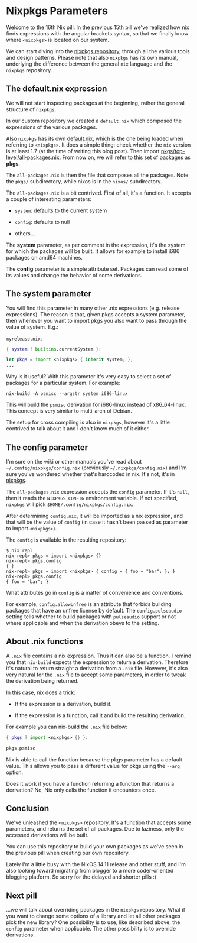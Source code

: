# Nixpkgs Parameters

Welcome to the 16th Nix pill. In the previous [15th](15-nix-search-paths.md) pill we've realized how nix finds expressions with the angular brackets syntax, so that we finally know where `<nixpkgs>` is located on our system.

We can start diving into the [nixpkgs repository](https://github.com/NixOS/nixpkgs), through all the various tools and design patterns. Please note that also `nixpkgs` has its own manual, underlying the difference between the general `nix` language and the `nixpkgs` repository.

## The default.nix expression

We will not start inspecting packages at the beginning, rather the general structure of `nixpkgs`.

In our custom repository we created a `default.nix` which composed the expressions of the various packages.

Also `nixpkgs` has its own [default.nix](https://github.com/NixOS/nixpkgs/blob/master/default.nix), which is the one being loaded when referring to `<nixpkgs>`. It does a simple thing: check whether the `nix` version is at least 1.7 (at the time of writing this blog post). Then import [pkgs/top-level/all-packages.nix](https://github.com/NixOS/nixpkgs/blob/master/pkgs/top-level/all-packages.nix). From now on, we will refer to this set of packages as **pkgs**.

The `all-packages.nix` is then the file that composes all the packages. Note the `pkgs/` subdirectory, while nixos is in the `nixos/` subdirectory.

The `all-packages.nix` is a bit contrived. First of all, it's a function. It accepts a couple of interesting parameters:

- `system`: defaults to the current system

- `config`: defaults to null

- others...

The **system** parameter, as per comment in the expression, it's the system for which the packages will be built. It allows for example to install i686 packages on amd64 machines.

The **config** parameter is a simple attribute set. Packages can read some of its values and change the behavior of some derivations.

## The system parameter

You will find this parameter in many other .nix expressions (e.g. release expressions). The reason is that, given pkgs accepts a system parameter, then whenever you want to import pkgs you also want to pass through the value of system. E.g.:

`myrelease.nix`:

```nix
{ system ? builtins.currentSystem }:

let pkgs = import <nixpkgs> { inherit system; };
...
```

Why is it useful? With this parameter it's very easy to select a set of packages for a particular system. For example:

```console
nix-build -A psmisc --argstr system i686-linux
```

This will build the `psmisc` derivation for i686-linux instead of x86_64-linux. This concept is very similar to multi-arch of Debian.

The setup for cross compiling is also in `nixpkgs`, however it's a little contrived to talk about it and I don't know much of it either.

## The config parameter

I'm sure on the wiki or other manuals you've read about `~/.config/nixpkgs/config.nix` (previously `~/.nixpkgs/config.nix`) and I'm sure you've wondered whether that's hardcoded in nix. It's not, it's in [nixpkgs](https://github.com/NixOS/nixpkgs/blob/32c523914fdb8bf9cc7912b1eba023a8daaae2e8/pkgs/top-level/impure.nix#L28).

The `all-packages.nix` expression accepts the `config` parameter. If it's `null`, then it reads the `NIXPKGS_CONFIG` environment variable. If not specified, `nixpkgs` will pick `$HOME/.config/nixpkgs/config.nix`.

After determining `config.nix`, it will be imported as a nix expression, and that will be the value of `config` (in case it hasn't been passed as parameter to import `<nixpkgs>`).

The `config` is available in the resulting repository:

```console
$ nix repl
nix-repl> pkgs = import <nixpkgs> {}
nix-repl> pkgs.config
{ }
nix-repl> pkgs = import <nixpkgs> { config = { foo = "bar"; }; }
nix-repl> pkgs.config
{ foo = "bar"; }
```

What attributes go in `config` is a matter of convenience and conventions.

For example, `config.allowUnfree` is an attribute that forbids building packages that have an unfree license by default. The `config.pulseaudio` setting tells whether to build packages with `pulseaudio` support or not where applicable and when the derivation obeys to the setting.

## About .nix functions

A `.nix` file contains a nix expression. Thus it can also be a function. I remind you that `nix-build` expects the expression to return a derivation. Therefore it's natural to return straight a derivation from a `.nix` file. However, it's also very natural for the `.nix` file to accept some parameters, in order to tweak the derivation being returned.

In this case, nix does a trick:

- If the expression is a derivation, build it.

- If the expression is a function, call it and build the resulting derivation.

For example you can nix-build the `.nix` file below:

```nix
{ pkgs ? import <nixpkgs> {} }:

pkgs.psmisc
```

Nix is able to call the function because the pkgs parameter has a default value. This allows you to pass a different value for pkgs using the `--arg` option.

Does it work if you have a function returning a function that returns a derivation? No, Nix only calls the function it encounters once.

## Conclusion

We've unleashed the `<nixpkgs>` repository. It's a function that accepts some parameters, and returns the set of all packages. Due to laziness, only the accessed derivations will be built.

You can use this repository to build your own packages as we've seen in the previous pill when creating our own repository.

Lately I'm a little busy with the NixOS 14.11 release and other stuff, and I'm also looking toward migrating from blogger to a more coder-oriented blogging platform. So sorry for the delayed and shorter pills :)

## Next pill

...we will talk about overriding packages in the `nixpkgs` repository. What if you want to change some options of a library and let all other packages pick the new library? One possibility is to use, like described above, the `config` parameter when applicable. The other possibility is to override derivations.
